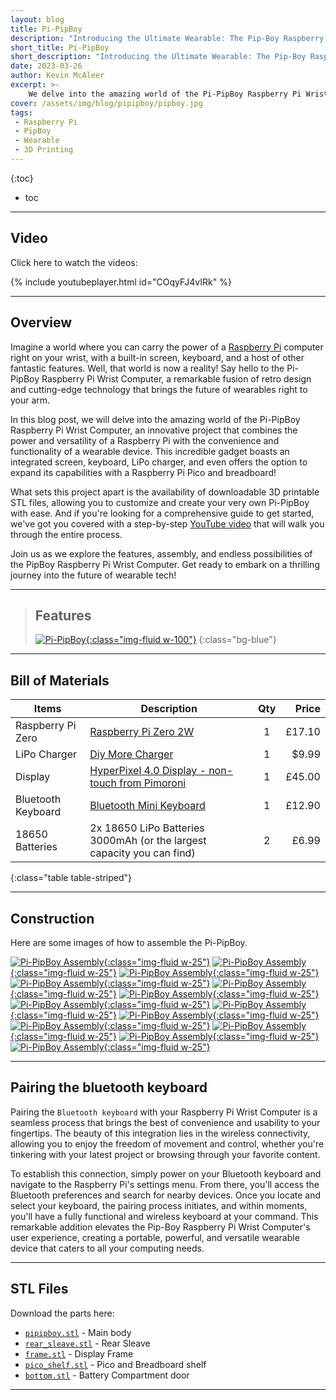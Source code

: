 ```yaml
---
layout: blog
title: Pi-PipBoy
description: "Introducing the Ultimate Wearable: The Pip-Boy Raspberry Pi Wrist Computer"
short_title: Pi-PipBoy
short_description: "Introducing the Ultimate Wearable: The Pip-Boy Raspberry Pi Wrist Computer"
date: 2023-03-26
author: Kevin McAleer
excerpt: >- 
    We delve into the amazing world of the Pi-PipBoy Raspberry Pi Wrist Computer, an innovative project that combines the power and versatility of a Raspberry Pi with the convenience and functionality of a wearable device.
cover: /assets/img/blog/pipipboy/pipboy.jpg
tags: 
 - Raspberry Pi
 - PipBoy
 - Wearable
 - 3D Printing
---
```


{:toc}
* toc

---

## Video

Click here to watch the videos:

{% include youtubeplayer.html id="COqyFJ4vIRk" %}

---

## Overview

Imagine a world where you can carry the power of a [Raspberry Pi](https://www.raspberrypi.com) computer right on your wrist, with a built-in screen, keyboard, and a host of other fantastic features. Well, that world is now a reality! Say hello to the Pi-PipBoy Raspberry Pi Wrist Computer, a remarkable fusion of retro design and cutting-edge technology that brings the future of wearables right to your arm.

In this blog post, we will delve into the amazing world of the Pi-PipBoy Raspberry Pi Wrist Computer, an innovative project that combines the power and versatility of a Raspberry Pi with the convenience and functionality of a wearable device. This incredible gadget boasts an integrated screen, keyboard, LiPo charger, and even offers the option to expand its capabilities with a Raspberry Pi Pico and breadboard!

What sets this project apart is the availability of downloadable 3D printable STL files, allowing you to customize and create your very own Pi-PipBoy with ease. And if you're looking for a comprehensive guide to get started, we've got you covered with a step-by-step [YouTube video](#video) that will walk you through the entire process.

Join us as we explore the features, assembly, and endless possibilities of the PipBoy Raspberry Pi Wrist Computer. Get ready to embark on a thrilling journey into the future of wearable tech!

---

> ## Features
>
>[![Pi-PipBoy](/assets/img/blog/pipipboy/pip14.jpg){:class="img-fluid w-100"}](/assets/img/blog/pipipboy/pip14.jpg)
{:class="bg-blue"}

---

## Bill of Materials

Items              | Description                                                                                 | Qty |  Price
-------------------|---------------------------------------------------------------------------------------------|:---:|------:
Raspberry Pi Zero  | [Raspberry Pi Zero 2W](collabs.shop/avsoj3)                                                 |  1  | £17.10
LiPo Charger       | [Diy More Charger](https://www.diymore.cc)                                                  |  1  |  $9.99
Display            | [HyperPixel 4.0 Display - non-touch from Pimoroni](collabs.shop/fy68t8)                     |  1  | £45.00
Bluetooth Keyboard | [Bluetooth Mini Keyboard](https://shop.pimoroni.com/products/mini-bluetooth-keyboard-black) |  1  | £12.90
18650 Batteries    | 2x 18650 LiPo Batteries 3000mAh (or the largest capacity you can find)                      |  2  |  £6.99
{:class="table table-striped"}

---

## Construction

Here are some images of how to assemble the Pi-PipBoy.

[![Pi-PipBoy Assembly](/assets/img/blog/pipipboy/pip01.png){:class="img-fluid w-25"}](/assets/img/blog/pipipboy/pip01.png)
[![Pi-PipBoy Assembly](/assets/img/blog/pipipboy/pip02.png){:class="img-fluid w-25"}](/assets/img/blog/pipipboy/pip02.png)
[![Pi-PipBoy Assembly](/assets/img/blog/pipipboy/pip03.png){:class="img-fluid w-25"}](/assets/img/blog/pipipboy/pip03.png)
[![Pi-PipBoy Assembly](/assets/img/blog/pipipboy/pip04.png){:class="img-fluid w-25"}](/assets/img/blog/pipipboy/pip04.png)
[![Pi-PipBoy Assembly](/assets/img/blog/pipipboy/pip05.png){:class="img-fluid w-25"}](/assets/img/blog/pipipboy/pip05.png)
[![Pi-PipBoy Assembly](/assets/img/blog/pipipboy/pip06.png){:class="img-fluid w-25"}](/assets/img/blog/pipipboy/pip06.png)
[![Pi-PipBoy Assembly](/assets/img/blog/pipipboy/pip07.png){:class="img-fluid w-25"}](/assets/img/blog/pipipboy/pip07.png)
[![Pi-PipBoy Assembly](/assets/img/blog/pipipboy/pip08.png){:class="img-fluid w-25"}](/assets/img/blog/pipipboy/pip08.png)
[![Pi-PipBoy Assembly](/assets/img/blog/pipipboy/pip09.png){:class="img-fluid w-25"}](/assets/img/blog/pipipboy/pip09.png)
[![Pi-PipBoy Assembly](/assets/img/blog/pipipboy/pip10.png){:class="img-fluid w-25"}](/assets/img/blog/pipipboy/pip10.png)
[![Pi-PipBoy Assembly](/assets/img/blog/pipipboy/pip11.png){:class="img-fluid w-25"}](/assets/img/blog/pipipboy/pip11.png)
[![Pi-PipBoy Assembly](/assets/img/blog/pipipboy/pip12.png){:class="img-fluid w-25"}](/assets/img/blog/pipipboy/pip12.png)
[![Pi-PipBoy Assembly](/assets/img/blog/pipipboy/pip13.png){:class="img-fluid w-25"}](/assets/img/blog/pipipboy/pip13.png)

---

## Pairing the bluetooth keyboard

Pairing the `Bluetooth keyboard` with your Raspberry Pi Wrist Computer is a seamless process that brings the best of convenience and usability to your fingertips. The beauty of this integration lies in the wireless connectivity, allowing you to enjoy the freedom of movement and control, whether you're tinkering with your latest project or browsing through your favorite content. 

To establish this connection, simply power on your Bluetooth keyboard and navigate to the Raspberry Pi's settings menu. From there, you'll access the Bluetooth preferences and search for nearby devices. Once you locate and select your keyboard, the pairing process initiates, and within moments, you'll have a fully functional and wireless keyboard at your command. This remarkable addition elevates the Pip-Boy Raspberry Pi Wrist Computer's user experience, creating a portable, powerful, and versatile wearable device that caters to all your computing needs.

---

## STL Files

Download the parts here:

* [`pipipboy.stl`](/assets/stl/pipipboy/pipipboy.stl) - Main body
* [`rear_sleave.stl`](/assets/stl/pipipboy/rear_sleave.stl) - Rear Sleave
* [`frame.stl`](/assets/stl/pipipboy/frame.stl) - Display Frame
* [`pico_shelf.stl`](/assets/stl/pipipboy/pico_shelf.stl) - Pico and Breadboard shelf
* [`bottom.stl`](/assets/stl/pipipboy/bottom.stl) - Battery Compartment door

---
